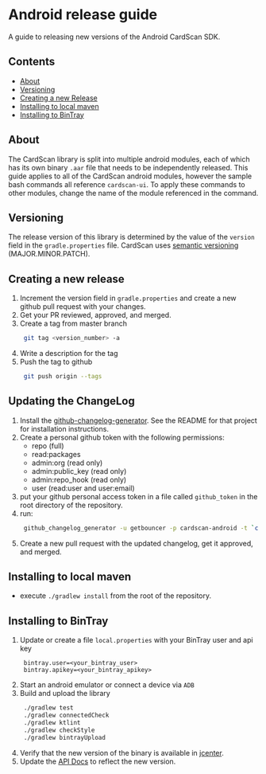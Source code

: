 # Android release guide
A guide to releasing new versions of the Android CardScan SDK.

## Contents
* [About](#about)
* [Versioning](#versioning)
* [Creating a new Release](#creating-a-new-release)
* [Installing to local maven](#installing-to-local-maven)
* [Installing to BinTray](#installing-to-bintray)

## About
The CardScan library is split into multiple android modules, each of which has its own binary `.aar` file that needs to be independently released. This guide applies to all of the CardScan android modules, however the sample bash commands all reference `cardscan-ui`. To apply these commands to other modules, change the name of the module referenced in the command.

## Versioning
The release version of this library is determined by the value of the `version` field in the `gradle.properties` file. CardScan uses [semantic versioning](https://semver.org/) \(MAJOR.MINOR.PATCH\).

## Creating a new release
1. Increment the version field in `gradle.properties` and create a new github pull request with your changes.
1. Get your PR reviewed, approved, and merged.
1. Create a tag from master branch
   ```bash
    git tag <version_number> -a
   ```
1. Write a description for the tag
1. Push the tag to github
   ```bash
    git push origin --tags
   ```

## Updating the ChangeLog
1. Install the [github-changelog-generator](https://github.com/github-changelog-generator/github-changelog-generator). See the README for that project for installation instructions.
1. Create a personal github token with the following permissions:
    * repo (full)
    * read:packages
    * admin:org (read only)
    * admin:public_key (read only)
    * admin:repo_hook (read only)
    * user (read:user and user:email) 
1. put your github personal access token in a file called `github_token` in the root directory of the repository.
1. run:
   ```bash
    github_changelog_generator -u getbouncer -p cardscan-android -t `cat github_token`
   ```
1. Create a new pull request with the updated changelog, get it approved, and merged.

## Installing to local maven
* execute `./gradlew install` from the root of the repository.

## Installing to BinTray
1. Update or create a file `local.properties` with your BinTray user and api key
   ```text
    bintray.user=<your_bintray_user>
    bintray.apikey=<your_bintray_apikey>
   ```
1. Start an android emulator or connect a device via `ADB` 
1. Build and upload the library
   ```bash
    ./gradlew test
    ./gradlew connectedCheck
    ./gradlew ktlint
    ./gradlew checkStyle
    ./gradlew bintrayUpload
   ```
1. Verify that the new version of the binary is available in [jcenter](https://jcenter.bintray.com/com/getbouncer/).
1. Update the [API Docs](https://github.com/getbouncer/apidocs) to reflect the new version.
